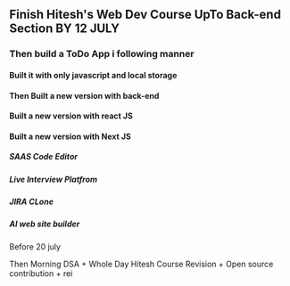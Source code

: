 ## Finish Hitesh's Web Dev Course UpTo Back-end Section BY 12 JULY
### Then build a ToDo App i following manner
#### Built it with only javascript and local storage

#### Then Built a new version with back-end

#### Built a new version with react JS

#### Built a new version with Next JS

##### SAAS Code Editor
##### Live Interview Platfrom
##### JIRA CLone
##### AI web site builder

Before 20 july

Then Morning DSA + Whole Day Hitesh Course Revision + Open source contribution + rei


 